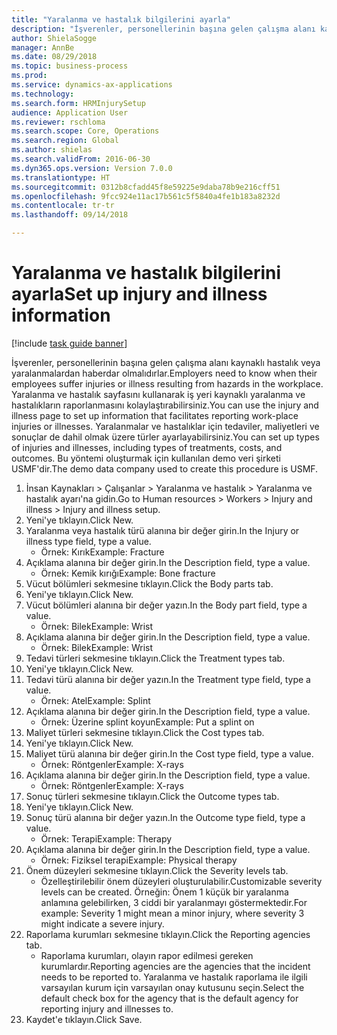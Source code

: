```yaml
--- 
title: "Yaralanma ve hastalık bilgilerini ayarla"
description: "İşverenler, personellerinin başına gelen çalışma alanı kaynaklı hastalık veya yaralanmalardan haberdar olmalıdırlar."
author: ShielaSogge
manager: AnnBe
ms.date: 08/29/2018
ms.topic: business-process
ms.prod: 
ms.service: dynamics-ax-applications
ms.technology: 
ms.search.form: HRMInjurySetup
audience: Application User
ms.reviewer: rschloma
ms.search.scope: Core, Operations
ms.search.region: Global
ms.author: shielas
ms.search.validFrom: 2016-06-30
ms.dyn365.ops.version: Version 7.0.0
ms.translationtype: HT
ms.sourcegitcommit: 0312b8cfadd45f8e59225e9daba78b9e216cff51
ms.openlocfilehash: 9fcc924e11ac17b561c5f5840a4fe1b183a8232d
ms.contentlocale: tr-tr
ms.lasthandoff: 09/14/2018

---
```

# <a name="set-up-injury-and-illness-information"></a><span data-ttu-id="b9b72-103">Yaralanma ve hastalık bilgilerini ayarla</span><span class="sxs-lookup"><span data-stu-id="b9b72-103">Set up injury and illness information</span></span>

[!include [task guide banner](../../includes/task-guide-banner.md)]

<span data-ttu-id="b9b72-104">İşverenler, personellerinin başına gelen çalışma alanı kaynaklı hastalık veya yaralanmalardan haberdar olmalıdırlar.</span><span class="sxs-lookup"><span data-stu-id="b9b72-104">Employers need to know when their employees suffer injuries or illness resulting from hazards in the workplace.</span></span> <span data-ttu-id="b9b72-105">Yaralanma ve hastalık sayfasını kullanarak iş yeri kaynaklı yaralanma ve hastalıkların raporlanmasını kolaylaştırabilirsiniz.</span><span class="sxs-lookup"><span data-stu-id="b9b72-105">You can use the injury and illness page to set up information that facilitates reporting work-place injuries or illnesses.</span></span> <span data-ttu-id="b9b72-106">Yaralanmalar ve hastalıklar için tedaviler, maliyetleri ve sonuçlar de dahil olmak üzere türler ayarlayabilirsiniz.</span><span class="sxs-lookup"><span data-stu-id="b9b72-106">You can set up types of injuries and illnesses, including types of treatments, costs, and outcomes.</span></span> <span data-ttu-id="b9b72-107">Bu yöntemi oluşturmak için kullanılan demo veri şirketi USMF'dir.</span><span class="sxs-lookup"><span data-stu-id="b9b72-107">The demo data company used to create this procedure is USMF.</span></span>

1. <span data-ttu-id="b9b72-108">İnsan Kaynakları > Çalışanlar > Yaralanma ve hastalık > Yaralanma ve hastalık ayarı'na gidin.</span><span class="sxs-lookup"><span data-stu-id="b9b72-108">Go to Human resources > Workers > Injury and illness > Injury and illness setup.</span></span>
2. <span data-ttu-id="b9b72-109">Yeni'ye tıklayın.</span><span class="sxs-lookup"><span data-stu-id="b9b72-109">Click New.</span></span>
3. <span data-ttu-id="b9b72-110">Yaralanma veya hastalık türü alanına bir değer girin.</span><span class="sxs-lookup"><span data-stu-id="b9b72-110">In the Injury or illness type field, type a value.</span></span>
    * <span data-ttu-id="b9b72-111">Örnek: Kırık</span><span class="sxs-lookup"><span data-stu-id="b9b72-111">Example: Fracture</span></span>  
4. <span data-ttu-id="b9b72-112">Açıklama alanına bir değer girin.</span><span class="sxs-lookup"><span data-stu-id="b9b72-112">In the Description field, type a value.</span></span>
    * <span data-ttu-id="b9b72-113">Örnek: Kemik kırığı</span><span class="sxs-lookup"><span data-stu-id="b9b72-113">Example: Bone fracture</span></span>  
5. <span data-ttu-id="b9b72-114">Vücut bölümleri sekmesine tıklayın.</span><span class="sxs-lookup"><span data-stu-id="b9b72-114">Click the Body parts tab.</span></span>
6. <span data-ttu-id="b9b72-115">Yeni'ye tıklayın.</span><span class="sxs-lookup"><span data-stu-id="b9b72-115">Click New.</span></span>
7. <span data-ttu-id="b9b72-116">Vücut bölümleri alanına bir değer yazın.</span><span class="sxs-lookup"><span data-stu-id="b9b72-116">In the Body part field, type a value.</span></span>
    * <span data-ttu-id="b9b72-117">Örnek: Bilek</span><span class="sxs-lookup"><span data-stu-id="b9b72-117">Example: Wrist</span></span>  
8. <span data-ttu-id="b9b72-118">Açıklama alanına bir değer girin.</span><span class="sxs-lookup"><span data-stu-id="b9b72-118">In the Description field, type a value.</span></span>
    * <span data-ttu-id="b9b72-119">Örnek: Bilek</span><span class="sxs-lookup"><span data-stu-id="b9b72-119">Example: Wrist</span></span>  
9. <span data-ttu-id="b9b72-120">Tedavi türleri sekmesine tıklayın.</span><span class="sxs-lookup"><span data-stu-id="b9b72-120">Click the Treatment types tab.</span></span>
10. <span data-ttu-id="b9b72-121">Yeni'ye tıklayın.</span><span class="sxs-lookup"><span data-stu-id="b9b72-121">Click New.</span></span>
11. <span data-ttu-id="b9b72-122">Tedavi türü alanına bir değer yazın.</span><span class="sxs-lookup"><span data-stu-id="b9b72-122">In the Treatment type field, type a value.</span></span>
    * <span data-ttu-id="b9b72-123">Örnek: Atel</span><span class="sxs-lookup"><span data-stu-id="b9b72-123">Example: Splint</span></span>  
12. <span data-ttu-id="b9b72-124">Açıklama alanına bir değer girin.</span><span class="sxs-lookup"><span data-stu-id="b9b72-124">In the Description field, type a value.</span></span>
    * <span data-ttu-id="b9b72-125">Örnek: Üzerine splint koyun</span><span class="sxs-lookup"><span data-stu-id="b9b72-125">Example: Put a splint on</span></span>  
13. <span data-ttu-id="b9b72-126">Maliyet türleri sekmesine tıklayın.</span><span class="sxs-lookup"><span data-stu-id="b9b72-126">Click the Cost types tab.</span></span>
14. <span data-ttu-id="b9b72-127">Yeni'ye tıklayın.</span><span class="sxs-lookup"><span data-stu-id="b9b72-127">Click New.</span></span>
15. <span data-ttu-id="b9b72-128">Maliyet türü alanına bir değer girin.</span><span class="sxs-lookup"><span data-stu-id="b9b72-128">In the Cost type field, type a value.</span></span>
    * <span data-ttu-id="b9b72-129">Örnek: Röntgenler</span><span class="sxs-lookup"><span data-stu-id="b9b72-129">Example: X-rays</span></span>  
16. <span data-ttu-id="b9b72-130">Açıklama alanına bir değer girin.</span><span class="sxs-lookup"><span data-stu-id="b9b72-130">In the Description field, type a value.</span></span>
    * <span data-ttu-id="b9b72-131">Örnek: Röntgenler</span><span class="sxs-lookup"><span data-stu-id="b9b72-131">Example: X-rays</span></span>  
17. <span data-ttu-id="b9b72-132">Sonuç türleri sekmesine tıklayın.</span><span class="sxs-lookup"><span data-stu-id="b9b72-132">Click the Outcome types tab.</span></span>
18. <span data-ttu-id="b9b72-133">Yeni'ye tıklayın.</span><span class="sxs-lookup"><span data-stu-id="b9b72-133">Click New.</span></span>
19. <span data-ttu-id="b9b72-134">Sonuç türü alanına bir değer yazın.</span><span class="sxs-lookup"><span data-stu-id="b9b72-134">In the Outcome type field, type a value.</span></span>
    * <span data-ttu-id="b9b72-135">Örnek: Terapi</span><span class="sxs-lookup"><span data-stu-id="b9b72-135">Example: Therapy</span></span>  
20. <span data-ttu-id="b9b72-136">Açıklama alanına bir değer girin.</span><span class="sxs-lookup"><span data-stu-id="b9b72-136">In the Description field, type a value.</span></span>
    * <span data-ttu-id="b9b72-137">Örnek: Fiziksel terapi</span><span class="sxs-lookup"><span data-stu-id="b9b72-137">Example: Physical therapy</span></span>  
21. <span data-ttu-id="b9b72-138">Önem düzeyleri sekmesine tıklayın.</span><span class="sxs-lookup"><span data-stu-id="b9b72-138">Click the Severity levels tab.</span></span>
    * <span data-ttu-id="b9b72-139">Özelleştirilebilir önem düzeyleri oluşturulabilir.</span><span class="sxs-lookup"><span data-stu-id="b9b72-139">Customizable severity levels can be created.</span></span> <span data-ttu-id="b9b72-140">Örneğin: Önem 1 küçük bir yaralanma anlamına gelebilirken, 3 ciddi bir yaralanmayı göstermektedir.</span><span class="sxs-lookup"><span data-stu-id="b9b72-140">For example: Severity 1 might mean a minor injury, where severity 3 might indicate a severe injury.</span></span>  
22. <span data-ttu-id="b9b72-141">Raporlama kurumları sekmesine tıklayın.</span><span class="sxs-lookup"><span data-stu-id="b9b72-141">Click the Reporting agencies tab.</span></span>
    * <span data-ttu-id="b9b72-142">Raporlama kurumları, olayın rapor edilmesi gereken kurumlardır.</span><span class="sxs-lookup"><span data-stu-id="b9b72-142">Reporting agencies are the agencies that the incident needs to be reported to.</span></span> <span data-ttu-id="b9b72-143">Yaralanma ve hastalık raporlama ile ilgili varsayılan kurum için varsayılan onay kutusunu seçin.</span><span class="sxs-lookup"><span data-stu-id="b9b72-143">Select the default check box for the agency that is the default agency for reporting injury and illnesses to.</span></span>  
23. <span data-ttu-id="b9b72-144">Kaydet'e tıklayın.</span><span class="sxs-lookup"><span data-stu-id="b9b72-144">Click Save.</span></span>


